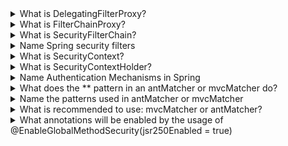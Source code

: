 <details>
  <summary>What is DelegatingFilterProxy?</summary>
  
The Servlet container allows registering Filter instances using its own standards, but it is unaware of Spring-defined Beans. 

- DelegatingFilterProxy on the one hand is just a Filter so it can be registered through the standard Servlet container mechanisms. 
- on the other hand, DelegatingFilterProxy is a Spring implementation that looks up Bean filter from the ApplicationContext.
- it's an extension of GenericFilterBean (in Spring Boot it is registered by DelegatingFilterProxyRegistrationBean)
- it's a bridge between the Servlet container’s lifecycle and Spring’s ApplicationContext.
</details>


<details>
  <summary>What is FilterChainProxy?</summary>

- bean filter provided by Spring Security that allows delegating a request to a specific SecurityFilterChain.
- it is wrapped in a DelegatingFilterProxy.
</details>


<details>
  <summary>What is SecurityFilterChain?</summary>

SecurityFilterChain is used by FilterChainProxy to determine which Spring Security Filter instances should be invoked for the current request.
</details>


<details>
  <summary>Name Spring security filters</summary>

- CsrfFilter
- UsernamePasswordAuthenticationFilter
- BasicAuthenticationFilter
- AuthorizationFilter
- ExceptionTranslationFilter
</details>


<details>
  <summary>What is SecurityContext?</summary>
SecurityContext contains an Authentication object.

Authentication object:
- is an input to AuthenticationManager to provide the credentials a user has provided to authenticate.
- Represent the currently authenticated user. You can obtain the current Authentication from the SecurityContext.
</details>


<details>
  <summary>What is SecurityContextHolder?</summary>

It's a class that associates a given SecurityContext  with the current execution thread
</details>



<details>
  <summary>Name Authentication Mechanisms in Spring</summary>

- Basic Authentication
- OAuth 2.0 - SSO protocol
- SAML 2.0 (Security Assertion Markup Language 2.0) - SSO protocol
- Central Authentication Server (CAS) is a single sign-on (SSO) protocol
- Remember-Me Authentication
- JAAS Authentication - authenticate with JAAS
- Pre-Authentication Scenarios - authenticate with an external mechanism such as SiteMinder or Java EE security but still use Spring Security
- X509 Authentication
</details>


<details>
  <summary>What does the ** pattern in an antMatcher or mvcMatcher do?</summary>

In Spring Security, the ** pattern used in antMatcher or mvcMatcher is a wildcard pattern that matches multiple levels of directories or path segments.
-  match zero or more directories in the URL path.
</details>


<details>
  <summary>Name the patterns used in antMatcher or mvcMatcher</summary>

- \* (Single Level Wildcard) Matches: A single path segment
- \** (Multi-Level Wildcard) Matches: Zero or more path segments.
- ? (Single Character Wildcard) Matches: A single character.
- {} (Path Variable) Matches: Used to denote path variables in URL patterns, particularly in Spring MVC.
- \[ \] (Character Class) Matches: One character from a set of characters. This is less commonly used in Spring and more familiar in regex. Example: /files/\[a-zA-Z0-9\]*.txt: Matches files like /files/file1.txt
- Regular Expressions Matches: Custom patterns using regular expressions (more advanced and less common in antMatcher or mvcMatcher directly but possible through custom configurations).
</details>


<details>
  <summary>What is recommended to use: mvcMatcher or antMatcher?</summary>

  Generally, mvcMatcher is more secure than an antMatcher. As an example:

- antMatchers("/secured") matches only the exact /secured URL
- mvcMatchers("/secured") matches /secured as well as /secured/, /secured.html, /secured.xyz 
</details>






<details>
  <summary>What annotations will be enabled by the usage of @EnableGlobalMethodSecurity(jsr250Enabled = true) </summary>

- @RolesAllowed: Restricts access to methods based on user roles.
- @PermitAll: Allows all users to access the method.
- @DenyAll: Denies access to all users.
- @DeclareRoles: Declares security roles within the application.
</details>





